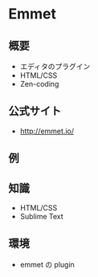 # Emmet

## 概要

* エディタのプラグイン
* HTML/CSS
* Zen-coding

## 公式サイト

* http://emmet.io/

## 例

## 知識

* HTML/CSS
* Sublime Text

## 環境

* emmet の plugin